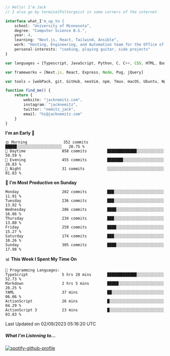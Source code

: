 ```typescript
// Hello! I'm Jack
// I also go by terminalPoltergeist in some corners of the internet

interface what_I'm_up_to {
    school: "University of Minnesota",
    degree: "Computer Science B.S.",
    year: 4,
    learning: "Next.js, React, Tailwind, Ansible",
    work: "Hosting, Engineering, and Automation team for the Office of Information Technology at UMN",
    personal-interests: "cooking, playing guitar, side projects"
}

var languages = [Typescript, JavaScript, Python, C, C++, CSS, HTML, Bash, VimScript]

var frameworks = [Next.js, React, Express, Node, Pug, jQuery]

var tools = [webPack, git, GitHub, neoVim, npm, Tmux, macOS, Ubuntu, Nginx, Ansible, Cloudflare, DigitalOcean]

function find_me() {
    return {
        website: "jacknemitz.com",
        instagram: "jacknemitz",
        twitter: "nemitz_jack",
        email: "hi@jacknemitz.com"
    }
}
```

<!--START_SECTION:waka-->
**I'm an Early 🐤** 

```text
🌞 Morning                352 commits         █████░░░░░░░░░░░░░░░░░░░░   20.75 % 
🌆 Daytime                858 commits         █████████████░░░░░░░░░░░░   50.59 % 
🌃 Evening                455 commits         ███████░░░░░░░░░░░░░░░░░░   26.83 % 
🌙 Night                  31 commits          ░░░░░░░░░░░░░░░░░░░░░░░░░   01.83 % 
```
📅 **I'm Most Productive on Sunday** 

```text
Monday                   202 commits         ███░░░░░░░░░░░░░░░░░░░░░░   11.91 % 
Tuesday                  236 commits         ███░░░░░░░░░░░░░░░░░░░░░░   13.92 % 
Wednesday                286 commits         ████░░░░░░░░░░░░░░░░░░░░░   16.86 % 
Thursday                 234 commits         ███░░░░░░░░░░░░░░░░░░░░░░   13.80 % 
Friday                   259 commits         ████░░░░░░░░░░░░░░░░░░░░░   15.27 % 
Saturday                 174 commits         ███░░░░░░░░░░░░░░░░░░░░░░   10.26 % 
Sunday                   305 commits         ████░░░░░░░░░░░░░░░░░░░░░   17.98 % 
```


📊 **This Week I Spent My Time On** 

```text
💬 Programming Languages: 
TypeScript               5 hrs 28 mins       █████████████░░░░░░░░░░░░   52.73 % 
Markdown                 2 hrs 5 mins        █████░░░░░░░░░░░░░░░░░░░░   20.25 % 
YAML                     37 mins             ██░░░░░░░░░░░░░░░░░░░░░░░   06.06 % 
ActionScript             26 mins             █░░░░░░░░░░░░░░░░░░░░░░░░   04.29 % 
ActionScript 3           23 mins             █░░░░░░░░░░░░░░░░░░░░░░░░   03.83 % 
```


 Last Updated on 02/09/2023 05:16:20 UTC
<!--END_SECTION:waka-->

##### What I'm Listening to...

[![spotify-github-profile](https://spotify-github-profile.vercel.app/api/view?uid=jack.nemitz&cover_image=true&show_offline=true&bar_color=53b14f&bar_color_cover=false&background_color=121212FF)](https://spotify-github-profile.vercel.app/api/view?uid=jack.nemitz&redirect=true)

